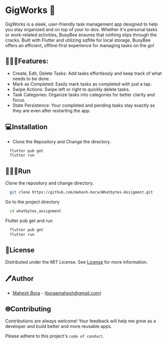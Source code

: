 # GigWorks 📃

GigWorks is a sleek, user-friendly task management app designed to help you stay organized and on top of your to-dos. Whether it's personal tasks or work-related activities, BusyBee ensures that nothing slips through the cracks. Built with Flutter and utilizing sqflite for local storage, BusyBee offers an efficient, offline-first experience for managing tasks on the go!


## 👨🏻‍💻Features:
- Create, Edit, Delete Tasks: Add tasks effortlessly and keep track of what needs to be done.
- Mark as Completed: Easily mark tasks as completed with just a tap.
- Swipe Actions: Swipe left or right to quickly delete tasks.
- Task Categories: Organize tasks into categories for better clarity and focus.
- State Persistence: Your completed and pending tasks stay exactly as they are even after restarting the app.


## 💻Installation

* Clone the Repository and Change the directory.

```bash
  flutter pub get
  flutter run
```
    
## 🧑🏻‍💻Run 

Clone the repository and change directory.

```bash
  git clone https://github.com/mahesh-bora/Whatbytes-Assigment.git
```

Go to the project directory

```bash
  cd whatbytes_assignment
```

Flutter pub get and run
```bash
  flutter pub get
  flutter run
```

## 📄License

Distributed under the MIT License. See [License](https://choosealicense.com/licenses/mit/) for more information.


## 🖊️Author

- [Mahesh Bora](https://www.github.com/mahesh-bora) - (boraamahesh@gmail.com)


## 🌐Contributing

Contributions are always welcome! Your feedback will help me grow as a developer and build better and more reusable apps.

Please adhere to this project's `code of conduct`.
